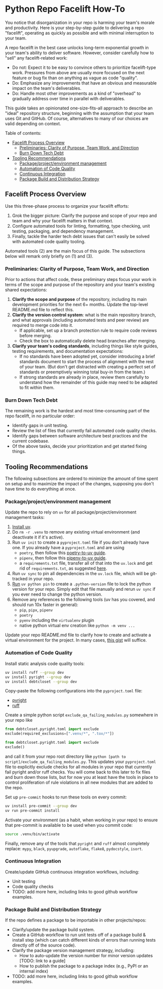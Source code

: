 # Python Repo Facelift How-To

You notice that disorganization in your repo is harming your team's morale and productivity. Here is your step-by-step guide to delivering a repo "facelift", operating as quickly as possible and with minimal interruption to your team.

A repo facelift in the best case unlocks long-term exponential growth in your team's ability to deliver software. However, consider carefully how to "sell" any facelift-related work:
- Do not: Expect it to be easy to convince others to prioritize facelift-type work. Pressures from above are usually more focused on the next feature or bug fix than on anything as vague as code "quality".
- Do: Emphasize any improvements that have an obvious and measurable impact on the team's deliverables.
- Do: Handle most other improvements as a kind of "overhead" to gradually address over time in parallel with deliverables.

This guide takes an opinionated one-size-fits-all approach to describe an "ideal" repository structure, beginning with the assumption that your team uses Git and GitHub. Of course, alternatives to many of our choices are valid depending on context.

Table of contents:
- [Facelift Process Overview](#facelift-process-overview)
    - [Preliminaries: Clarity of Purpose, Team Work, and Direction](#preliminaries-clarity-of-purpose-team-work-and-direction)
    - [Burn Down Tech Debt](#burn-down-tech-debt)
- [Tooling Recommendations](#tooling-recommendations)
    - [Package/project/environment management](#packageprojectenvironment-management)
    - [Automation of Code Quality](#automation-of-code-quality)
    - [Continuous Integration](#continuous-integration)
    - [Package Build and Distribution Strategy](#package-build-and-distribution-strategy)

## Facelift Process Overview

Use this three-phase process to organize your facelift efforts:
1. Grok the bigger picture: Clarify the purpose and scope of your repo and team and why your facelift matters in that context.
1. Configure automated tools for linting, formatting, type checking, unit testing, packaging, and dependency management.
1. Finally, tackle the harder tech debt issues that can't easily be solved with automated code quality tooling.

Automated tools (2) are the main focus of this guide. The subsections below will remark only briefly on (1) and (3).

### Preliminaries: Clarity of Purpose, Team Work, and Direction

Prior to actions that affect code, these preliminary steps focus your work in terms of the scope and purpose of the repository and your team's existing shared expectations:

1. **Clarify the scope and purpose** of the repository, including its main development priorities for the next 6+ months. Update the top-level README.md file to reflect this.
2. **Clarify the version control system**: what is the main repository branch, and what approvals (including automated tests and peer review) are required to merge code into it. 
    - If applicable, set up a branch protection rule to require code reviews before merging.
    - Check the box to automatically delete head branches after merging.
3. **Clarify your team's coding standards**, including things like style guides, testing requirements, and documentation expectations:
    - If no standards have been adopted yet, consider introducing a brief standards document to start the process of alignment with the rest of your team. (But don't get distracted with creating a perfect set of standards or preemptively winning total buy-in from the team.)
    - If strong standards are already in place, review them carefully to understand how the remainder of this guide may need to be adapted to fit within them.

### Burn Down Tech Debt

The remaining work is the hardest and most time-consuming part of the repo facelift, in no particular order:
- Identify gaps in unit testing.
- Review the list of files that currently fail automated code quality checks.
- Identify gaps between software architecture best practices and the current codebase.
- Of the above tasks, decide your prioritization and get started fixing things.

## Tooling Recommendations

The following subsections are ordered to minimize the amount of time spent on setup and to maximize the impact of the changes, supposing you don't have time to do everything at once.

### Package/project/environment management

Update the repo to rely on `uv` for all package/project/environment management tasks:
1. [Install uv](https://docs.astral.sh/uv/getting-started/installation/).
1. Do `rm -r .venv` to remove any existing virtual environment (and deactivate it if it's active).
1. Run `uv init` to create a `pyproject.toml` file if you don't already have one. If you already have a `pyproject.toml` and are using
    - `poetry`, then follow this [poetry-to-uv guide](https://www.loopwerk.io/articles/2024/migrate-poetry-to-uv/).
    - `pipenv`, then follow this [pipenv-to-uv guide](https://medium.com/clarityai-engineering/migrating-from-pipenv-pipfile-to-uv-59ba2846636f).
    - a `requirements.txt` file, transfer all of that into the `uv.lock` and get rid of `requirements.txt`, as suggested [here](https://github.com/astral-sh/uv/issues/6275#issuecomment-2343641976).
1. Run `uv sync` to pin all dependencies in the `uv.lock` file, which will be git-tracked in your repo.
1. [Run](https://docs.astral.sh/uv/concepts/python-versions/#python-version-files) `uv python pin` to create a `.python-version` file to lock the python version for your repo. Simply edit that file manually and rerun `uv sync` if you ever need to change the python version.
1. Remove any references to the following tools (uv has you covered, and should run 10x faster in general):
    - `pip`, `pipx`, `pipenv`
    - `poetry`
    - `pyenv` including the `virtualenv` plugin
    - native python virtual env creation like `python -m venv ...` 

Update your repo README.md file to clarify how to create and activate a virtual environment for the project. In many cases, [this gist](../envs/create_uv_venv.sh) will suffice.


### Automation of Code Quality

Install static analysis code quality tools:
```bash
uv install ruff --group dev
uv install pyright --group dev
uv install debtcloset --group dev
```

Copy-paste the following configurations into the `pyproject.toml` file:
- [pyright](../devtools/pyright_pyproject.toml)
- [ruff](../devtools/ruff_pyproject.toml)

Create a simple python script `exclude_qa_failing_modules.py` somewhere in your repo like
```python
from debtcloset.pyright.toml import exclude
exclude(required_exclusions=[".venv/*", ".tox/*"])

from debtcloset.pyright.toml import exclude
exclude()
```
and call it from your repo root directory like `python [path to script]/exclude_qa_failing_modules.py`. This updates your `pyproject.toml` file to explicitly exclude checks for all modules in your repo that currently fail pyright and/or ruff checks. You will come back to this later to fix files and burn down those lists, but for now you at least have the tools in place to control proliferation of rule violations in all new modules that are added to the repo.

Set up `pre-commit` hooks to run these tools on every commit:
```bash
uv install pre-commit --group dev
uv run pre-commit install
```

Activate your environment (as a habit, when working in your repo) to ensure that pre-commit is available to be used when you commit code:
```bash
source .venv/bin/activate
```

Finally, remove any of the tools that `pyright` and `ruff` almost completely replace: `mypy`, `black`, `pyupgrade`, `autoflake`, `flake8`, `pydocstyle`, `isort`.

### Continuous Integration

Create/update GitHub continuous integration workflows, including:
- Unit testing
- Code quality checks
- TODO: add more here, including links to good github workflow examples.

### Package Build and Distribution Strategy

If the repo defines a package to be importable in other projects/repos:
- Clarify/update the package build system.
- Create a GitHub workflow to run unit tests off of a package build & install step (which can catch different kinds of errors than running tests directly off of the source code).
- Clarify the package version management strategy, including:
    - How to auto-update the version number for minor version updates [TODO: link to a guide]
    - How to publish the package to a package index (e.g., PyPI or an internal index)
- TODO: add more here, including links to good github workflow examples.

